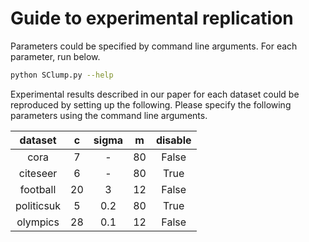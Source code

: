 # Guide to experimental replication

Parameters could be specified by command line arguments. For each parameter, run below.
```bash
python SClump.py --help
```

Experimental results described in our paper for each dataset could be reproduced by setting up the following.
Please specify the following parameters using the command line arguments.

| dataset | c | sigma | m | disable |
|:---:|:---:|:---:|:---:|:---:|
| cora | 7 | - | 80 | False |
| citeseer | 6 | - | 80 | True |
| football | 20 | 3 | 12 | False |
| politicsuk | 5 | 0.2 | 80 | True |
| olympics | 28 | 0.1 | 12 | False |

